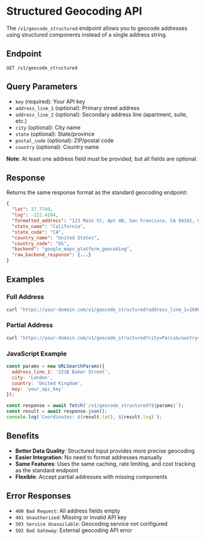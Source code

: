 # Structured Geocoding API

The `/v1/geocode_structured` endpoint allows you to geocode addresses using structured components instead of a single address string.

## Endpoint

```
GET /v1/geocode_structured
```

## Query Parameters

- `key` (required): Your API key
- `address_line_1` (optional): Primary street address
- `address_line_2` (optional): Secondary address line (apartment, suite, etc.)
- `city` (optional): City name
- `state` (optional): State/province
- `postal_code` (optional): ZIP/postal code
- `country` (optional): Country name

**Note**: At least one address field must be provided, but all fields are optional.

## Response

Returns the same response format as the standard geocoding endpoint:

```json
{
  "lat": 37.7749,
  "lng": -122.4194,
  "formatted_address": "123 Main St, Apt 4B, San Francisco, CA 94102, USA",
  "state_name": "California",
  "state_code": "CA",
  "country_name": "United States",
  "country_code": "US",
  "backend": "google_maps_platform_geocoding",
  "raw_backend_response": {...}
}
```

## Examples

### Full Address
```bash
curl "https://your-domain.com/v1/geocode_structured?address_line_1=1600+Amphitheatre+Parkway&city=Mountain+View&state=CA&postal_code=94043&country=USA&key=your_api_key"
```

### Partial Address
```bash
curl "https://your-domain.com/v1/geocode_structured?city=Paris&country=France&key=your_api_key"
```

### JavaScript Example
```javascript
const params = new URLSearchParams({
  address_line_1: '221B Baker Street',
  city: 'London',
  country: 'United Kingdom',
  key: 'your_api_key'
});

const response = await fetch(`/v1/geocode_structured?${params}`);
const result = await response.json();
console.log(`Coordinates: ${result.lat}, ${result.lng}`);
```

## Benefits

- **Better Data Quality**: Structured input provides more precise geocoding
- **Easier Integration**: No need to format addresses manually  
- **Same Features**: Uses the same caching, rate limiting, and cost tracking as the standard endpoint
- **Flexible**: Accept partial addresses with missing components

## Error Responses

- `400 Bad Request`: All address fields empty
- `401 Unauthorized`: Missing or invalid API key  
- `503 Service Unavailable`: Geocoding service not configured
- `502 Bad Gateway`: External geocoding API error
